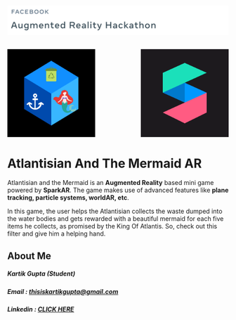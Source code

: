 <img src="https://github.com/thisiskartikgupta/Atlantisian-And-The-Mermaid/blob/master/readme_files/full_width.png"></img>
##
<img src="https://github.com/thisiskartikgupta/Atlantisian-And-The-Mermaid/blob/master/readme_files/Untitled design (1).png" height=200 width= 200></img>
<img src="https://github.com/thisiskartikgupta/Atlantisian-And-The-Mermaid/blob/master/readme_files/Spark-AR-Player-for-PC-Windows-10-6432-bit-2019-Latest-Version.png" height=200 width= 200 align="right"></img>
# Atlantisian And The Mermaid AR

 Atlantisian and the Mermaid is an __Augmented Reality__ based mini game powered by __SparkAR__. The game makes use of advanced features like __plane tracking, particle systems, worldAR, etc__.
 
In this game, the user helps the Atlantisian collects the waste dumped into the water bodies and gets rewarded with a beautiful mermaid for each five items he collects, as promised by the King Of Atlantis. So, check out this filter and give him a helping hand.
## About Me
##### __Kartik Gupta__ (Student)
##### __Email__    : thisiskartikgupta@gmail.com
#####  __Linkedin__ : <a href="https://www.linkedin.com/in/thisiskartikgupta"> CLICK HERE </a>
 
 






